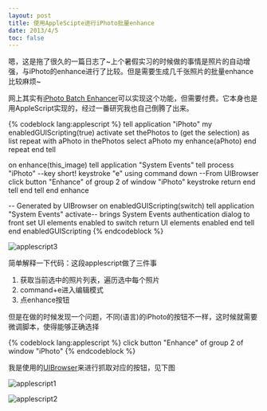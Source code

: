 ```yaml
---
layout: post
title: 使用AppleScipte进行iPhoto批量enhance
date: 2013/4/5
toc: false
---
```


嗯，这是拖了很久的一篇日志了~上个暑假实习的时候做的事情是照片的自动增强，与iPhoto的enhance进行了比较。但是需要生成几千张照片的批量enhance比较麻烦~

<!--more-->

网上其实有[iPhoto Batch Enhancer](http://www.feroxsoft.de/ibe/index.php.en)可以实现这个功能，但需要付费。它本身也是用AppleScript实现的，经过一番研究我也自己倒腾了出来。

{% codeblock lang:applescript %} 
tell application "iPhoto"
     my enabledGUIScripting(true)
     activate
     set thePhotos to (get the selection) as list
     repeat with aPhoto in thePhotos
          select aPhoto
          my enhance(aPhoto)
     end repeat
end tell


on enhance(this_image)
     tell application "System Events"
          tell process "iPhoto"
               --key short!
               keystroke "e" using command down
               --From UIBrowser
               click button "Enhance" of group 2 of window "iPhoto"
               keystroke return
          end tell
     end tell
end enhance


-- Generated by UIBrowser
on enabledGUIScripting(switch)
     tell application "System Events"
          activate-- brings System Events authentication dialog to front
          set UI elements enabled to switch
          return UI elements enabled
     end tell
end enabledGUIScripting
{% endcodeblock %}

![applescript3](/images/applescript3.png)

简单解释一下代码：这段applescript做了三件事

1. 获取当前选中的照片列表，遍历选中每个照片
2. command+e进入编辑模式
3. 点enhance按钮

但是在做的时候发现一个问题，不同(语言)的iPhoto的按钮不一样，这时候就需要微调脚本，使得能够正确选择

{% codeblock lang:applescript %} 
click button "Enhance" of group 2 of window "iPhoto"
{% endcodeblock %}

我是使用的[UIBrowser](http://pfiddlesoft.com/uibrowser/)来进行抓取对应的按钮，见下图

![applescript1](/images/applescript1.png)

![applescript2](/images/applescript2.png)

